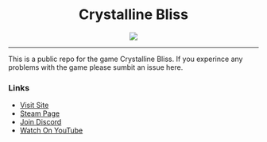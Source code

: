 <h1 align="center">
 Crystalline Bliss
</h1>

<p align="center">
<img src="https://divine-star-software.github.io/DigitalAssets/images/logo-small.png">
</p>

---

This is a public repo for the game Crystalline Bliss. If you experince any problems with the game please sumbit an issue here.

### Links

- [Visit Site](https://crystallinebliss.dev/)
- [Steam Page](https://store.steampowered.com/app/2547740/Crystalline_Bliss/)
- [Join Discord](https://discord.gg/XaWSsKQauC)
- [Watch On YouTube](https://www.youtube.com/channel/UC-02oe0-jCSy5KMqVSuXWbg)
